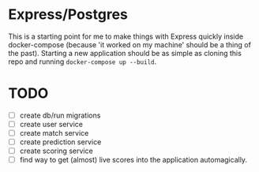 # Express/Postgres

This is a starting point for me to make things with Express quickly inside docker-compose (because 'it worked on my machine' should be a thing of the past). Starting a new application should be as simple as cloning this repo and running `docker-compose up --build`.

# TODO

- [ ] create db/run migrations
- [ ] create user service
- [ ] create match service
- [ ] create prediction service
- [ ] create scoring service
- [ ] find way to get (almost) live scores into the application automagically.